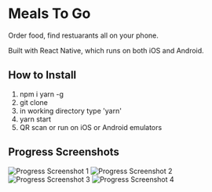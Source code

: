 # Meals To Go

Order food, find restuarants all on your phone.

Built with React Native, which runs on both iOS and Android.


## How to Install
1. npm i yarn -g
2. git clone 
3. in working directory type 'yarn'
4. yarn start
5. QR scan or run on iOS or Android emulators

## Progress Screenshots
![Progress Screenshot 1](https://github.com/aizhuxue007/meals-to-go/blob/main/assets/screenshot1o.jpg)
![Progress Screenshot 2](https://github.com/aizhuxue007/meals-to-go/blob/main/assets/screenshot2o.jpg)
![Progress Screenshot 3](https://github.com/aizhuxue007/meals-to-go/blob/main/assets/settingsScreen.png)
![Progress Screenshot 4](https://github.com/aizhuxue007/meals-to-go/blob/main/assets/accountscreen.png)
